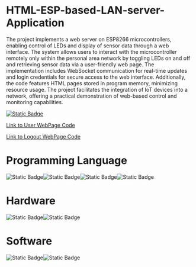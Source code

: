 # HTML-ESP-based-LAN-server-Application

The project implements a web server on ESP8266 microcontrollers, enabling control of LEDs and display of sensor data through a web interface. The system allows users to interact with the microcontroller remotely only within the personal area network by toggling LEDs on and off and retrieving sensor data via a user-friendly web page. The implementation includes WebSocket communication for real-time updates and login credentials for secure access to the web interface. Additionally, the code features HTML pages stored in program memory, minimizing resource usage. The project facilitates the integration of IoT devices into a network, offering a practical demonstration of web-based control and monitoring capabilities.

[![Static Badge](https://img.shields.io/badge/HTML5-white)](ESP12F.c)

[Link to User WebPage Code](UserWebPage.html)

[Link to Logout WebPage Code](logout.html)


# Programming Language
![Static Badge](https://img.shields.io/badge/Embedded_C-red)![Static Badge](https://img.shields.io/badge/HTML5-white)![Static Badge](https://img.shields.io/badge/CSS-green)![Static Badge](https://img.shields.io/badge/JavaScript-yellow)

# Hardware 
![Static Badge](https://img.shields.io/badge/ESP-12F-black)![Static Badge](https://img.shields.io/badge/NodeMCU-white)

# Software
![Static Badge](https://img.shields.io/badge/Arduino_IDE-green)![Static Badge](https://img.shields.io/badge/Visual_Studio_Code-blue)



